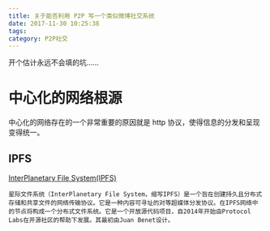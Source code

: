 ```yaml
---
title: 关于能否利用 P2P 写一个类似微博社交系统
date: 2017-11-30 10:25:38
tags:
category: P2P社交
---
```

开个估计永远不会填的坑……

# 中心化的网络根源

中心化的网络存在的一个非常重要的原因就是 http 协议，使得信息的分发和呈现变得统一。

## IPFS

[InterPlanetary File System(IPFS)](https://zh.wikipedia.org/wiki/%E6%98%9F%E9%99%85%E6%96%87%E4%BB%B6%E7%B3%BB%E7%BB%9F)

`
星际文件系统（InterPlanetary File System，缩写IPFS）是一个旨在创建持久且分布式存储和共享文件的网络传输协议。它是一种内容可寻址的对等超媒体分发协议。在IPFS网络中的节点将构成一个分布式文件系统。它是一个开放源代码项目，自2014年开始由Protocol Labs在开源社区的帮助下发展。其最初由Juan Benet设计。
`

